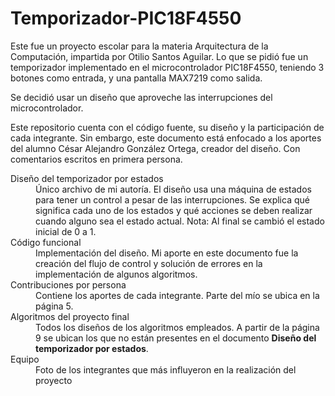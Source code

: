 # Temporizador-PIC18F4550

Este fue un proyecto escolar para la materia Arquitectura de la Computación, impartida por Otilio Santos Aguilar.
Lo que se pidió fue un temporizador implementado en el microcontrolador PIC18F4550, teniendo 3 botones
como entrada, y una pantalla MAX7219 como salida.
<p>
Se decidió usar un diseño que aproveche las interrupciones del microcontrolador.
<p>
Este repositorio cuenta con el código fuente, su diseño y la participación de cada integrante.
Sin embargo, este documento está enfocado a los aportes del alumno César Alejandro González Ortega, creador
del diseño. Con comentarios escritos en primera persona.
<dl>
<dt>Diseño del temporizador por estados</dt>
<dd>
Único archivo de mi autoría. El diseño usa una máquina de estados para tener un control
a pesar de las interrupciones. Se explica qué significa cada uno de los estados y qué acciones
se deben realizar cuando alguno sea el estado actual. Nota: Al final se cambió el estado inicial de 0 a 1.
</dd>

<dt>Código funcional</dt>
<dd>Implementación del diseño. Mi aporte en este documento fue la creación del flujo de control
y solución de errores en la implementación de algunos algoritmos.</dd>

<dt>Contribuciones por persona</dt>
<dd>Contiene los aportes de cada integrante. Parte del mío se ubica en la página 5.</dd>

<dt>Algoritmos del proyecto final</dt>
<dd>Todos los diseños de los algoritmos empleados. A partir de la página 9
se ubican los que no están presentes en el documento <b>Diseño del
temporizador por estados</b>.</dd>

<dt>Equipo</dt>
<dd>Foto de los integrantes que más influyeron en la realización del proyecto</dd>
</dl>
